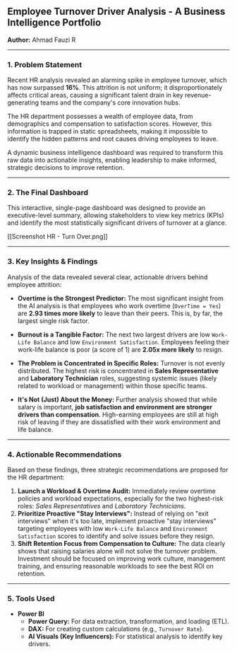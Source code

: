 ## Employee Turnover Driver Analysis - A Business Intelligence Portfolio

**Author:** Ahmad Fauzi R

---
### 1. Problem Statement

Recent HR analysis revealed an alarming spike in employee turnover, which has now surpassed **16%**. This attrition is not uniform; it disproportionately affects critical areas, causing a significant talent drain in key revenue-generating teams and the company's core innovation hubs.

The HR department possesses a wealth of employee data, from demographics and compensation to satisfaction scores. However, this information is trapped in static spreadsheets, making it impossible to identify the hidden patterns and root causes driving employees to leave.

A dynamic business intelligence dashboard was required to transform this raw data into actionable insights, enabling leadership to make informed, strategic decisions to improve retention.

---
### 2. The Final Dashboard

This interactive, single-page dashboard was designed to provide an executive-level summary, allowing stakeholders to view key metrics (KPIs) and identify the most statistically significant drivers of turnover at a glance.

[[Screenshot HR - Turn Over.png]]

---
### 3. Key Insights & Findings

Analysis of the data revealed several clear, actionable drivers behind employee attrition:

- **Overtime is the Strongest Predictor:** The most significant insight from the AI analysis is that employees who work overtime (`OverTime = Yes`) are **2.93 times more likely** to leave than their peers. This is, by far, the largest single risk factor.
    
- **Burnout is a Tangible Factor:** The next two largest drivers are low `Work-Life Balance` and low `Environment Satisfaction`. Employees feeling their work-life balance is poor (a score of 1) are **2.05x more likely** to resign.
    
- **The Problem is Concentrated in Specific Roles:** Turnover is not evenly distributed. The highest risk is concentrated in **Sales Representative** and **Laboratory Technician** roles, suggesting systemic issues (likely related to workload or management) within those specific teams.
    
- **It's Not (Just) About the Money:** Further analysis showed that while salary is important, **job satisfaction and environment are stronger drivers than compensation**. High-earning employees are still at high risk of leaving if they are dissatisfied with their work environment and life balance.
    

---
### 4. Actionable Recommendations

Based on these findings, three strategic recommendations are proposed for the HR department:

1. **Launch a Workload & Overtime Audit:** Immediately review overtime policies and workload expectations, especially for the two highest-risk roles: _Sales Representatives_ and _Laboratory Technicians_.
2. **Prioritize Proactive "Stay Interviews":** Instead of relying on "exit interviews" when it's too late, implement proactive "stay interviews" targeting employees with low `Work-Life Balance` and `Environment Satisfaction` scores to identify and solve issues before they resign.
3. **Shift Retention Focus from Compensation to Culture:** The data clearly shows that raising salaries alone will not solve the turnover problem. Investment should be focused on improving work culture, management training, and ensuring reasonable workloads to see the best ROI on retention.

---
### 5. Tools Used

- **Power BI**
    - **Power Query:** For data extraction, transformation, and loading (ETL).
    - **DAX:** For creating custom calculations (e.g., `Turnover Rate`).
    - **AI Visuals (Key Influencers):** For statistical analysis to identify key drivers.
